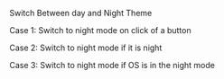 Switch Between day and Night Theme

Case 1:
Switch to night mode on click of a button

Case 2:
Switch to night mode if it is night

Case 3:
Switch to night mode if OS is in the night mode
